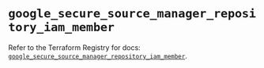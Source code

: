# `google_secure_source_manager_repository_iam_member`

Refer to the Terraform Registry for docs: [`google_secure_source_manager_repository_iam_member`](https://registry.terraform.io/providers/hashicorp/google-beta/6.43.0/docs/resources/google_secure_source_manager_repository_iam_member).
